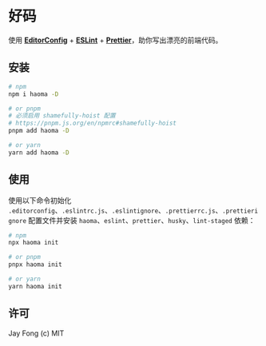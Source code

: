 # 好码

使用 **[EditorConfig](https://editorconfig.org/)** + **[ESLint](https://eslint.org/)** + **[Prettier](https://prettier.io/)**，助你写出漂亮的前端代码。

## 安装

```bash
# npm
npm i haoma -D

# or pnpm
# 必须启用 shamefully-hoist 配置
# https://pnpm.js.org/en/npmrc#shamefully-hoist
pnpm add haoma -D

# or yarn
yarn add haoma -D
```

## 使用

使用以下命令初始化 `.editorconfig`、`.eslintrc.js`、`.eslintignore`、`.prettierrc.js`、`.prettierignore` 配置文件并安装 `haoma`、`eslint`、`prettier`、`husky`、`lint-staged` 依赖：

```bash
# npm
npx haoma init

# or pnpm
pnpx haoma init

# or yarn
yarn haoma init
```

## 许可

Jay Fong (c) MIT
